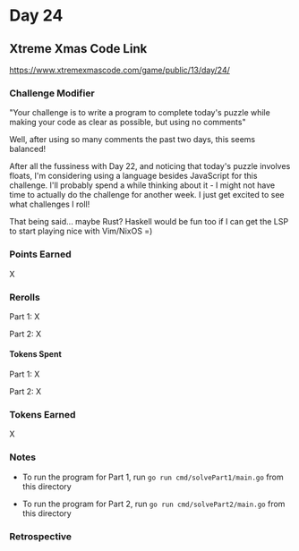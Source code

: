# Day 24

## Xtreme Xmas Code Link

https://www.xtremexmascode.com/game/public/13/day/24/

### Challenge Modifier

"Your challenge is to write a program to complete today's puzzle while making 
your code as clear as possible, but using no comments"

Well, after using so many comments the past two days, this seems balanced!

After all the fussiness with Day 22, and noticing that today's puzzle involves 
floats, I'm considering using a language besides JavaScript for this challenge. 
I'll probably spend a while thinking about it - I might not have time to 
actually do the challenge for another week. I just get excited to see what 
challenges I roll!

That being said... maybe Rust? Haskell would be fun too if I can get the LSP 
to start playing nice with Vim/NixOS =)

### Points Earned

X

### Rerolls

Part 1: X

Part 2: X

#### Tokens Spent

Part 1: X

Part 2: X

### Tokens Earned

X

### Notes

- To run the program for Part 1, run `go run cmd/solvePart1/main.go` from this directory

- To run the program for Part 2, run `go run cmd/solvePart2/main.go` from this directory

### Retrospective

